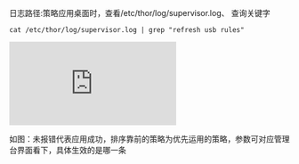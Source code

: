 日志路径:策略应用桌面时，查看/etc/thor/log/supervisor.log、
查询关键字  


	cat /etc/thor/log/supervisor.log | grep "refresh usb rules"


![](http://192.168.0.161:4999/server/index.php?s=/api/attachment/visitFile/sign/a029f7af620698884d6d32e5d7f12978)  

如图：未报错代表应用成功，排序靠前的策略为优先运用的策略，参数可对应管理台界面看下，具体生效的是哪一条   